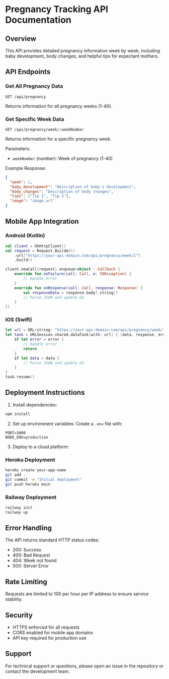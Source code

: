 # Pregnancy Tracking API Documentation

## Overview
This API provides detailed pregnancy information week by week, including baby development, body changes, and helpful tips for expectant mothers.

## API Endpoints

### Get All Pregnancy Data
```http
GET /api/pregnancy
```
Returns information for all pregnancy weeks (1-40).

### Get Specific Week Data
```http
GET /api/pregnancy/week/:weekNumber
```
Returns information for a specific pregnancy week.

Parameters:
- `weekNumber` (number): Week of pregnancy (1-40)

Example Response:
```json
{
  "week": 1,
  "baby_development": "Description of baby's development",
  "body_changes": "Description of body changes",
  "tips": ["Tip 1", "Tip 2"],
  "image": "image_url"
}
```

## Mobile App Integration

### Android (Kotlin)
```kotlin
val client = OkHttpClient()
val request = Request.Builder()
    .url("https://your-api-domain.com/api/pregnancy/week/1")
    .build()

client.newCall(request).enqueue(object : Callback {
    override fun onFailure(call: Call, e: IOException) {
        // Handle error
    }
    override fun onResponse(call: Call, response: Response) {
        val responseData = response.body?.string()
        // Parse JSON and update UI
    }
})
```

### iOS (Swift)
```swift
let url = URL(string: "https://your-api-domain.com/api/pregnancy/week/1")!
let task = URLSession.shared.dataTask(with: url) { (data, response, error) in
    if let error = error {
        // Handle error
        return
    }
    if let data = data {
        // Parse JSON and update UI
    }
}
task.resume()
```

## Deployment Instructions

1. Install dependencies:
```bash
npm install
```

2. Set up environment variables:
Create a `.env` file with:
```
PORT=3000
NODE_ENV=production
```

3. Deploy to a cloud platform:

### Heroku Deployment
```bash
heroku create your-app-name
git add .
git commit -m "Initial deployment"
git push heroku main
```

### Railway Deployment
```bash
railway init
railway up
```

## Error Handling
The API returns standard HTTP status codes:
- 200: Success
- 400: Bad Request
- 404: Week not found
- 500: Server Error

## Rate Limiting
Requests are limited to 100 per hour per IP address to ensure service stability.

## Security
- HTTPS enforced for all requests
- CORS enabled for mobile app domains
- API key required for production use

## Support
For technical support or questions, please open an issue in the repository or contact the development team.